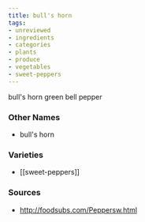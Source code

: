 ```yaml
---
title: bull's horn
tags:
- unreviewed
- ingredients
- categories
- plants
- produce
- vegetables
- sweet-peppers
---
```

bull's horn green bell pepper

### Other Names

* bull's horn

### Varieties

* [[sweet-peppers]]

### Sources
* http://foodsubs.com/Peppersw.html

